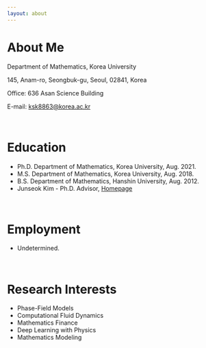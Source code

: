 ```yaml
---
layout: about 
---
```


# About Me
Department of Mathematics, Korea University

145, Anam-ro, Seongbuk-gu, Seoul, 02841, Korea

Office: 636 Asan Science Building

E-mail: ksk8863@korea.ac.kr

<br/>

# Education
* Ph.D. Department of Mathematics, Korea University, Aug. 2021.
* M.S. Department of Mathematics, Korea University, Aug. 2018.
* B.S. Department of Mathematics, Hanshin University, Aug. 2012.
* Junseok Kim - Ph.D. Advisor, [Homepage](https://mathematicians.korea.ac.kr/cfdkim/)

<br/>

# Employment
* Undetermined.

<br/>

# Research Interests
* Phase-Field Models
* Computational Fluid Dynamics
* Mathematics Finance
* Deep Learning with Physics
* Mathematics Modeling
